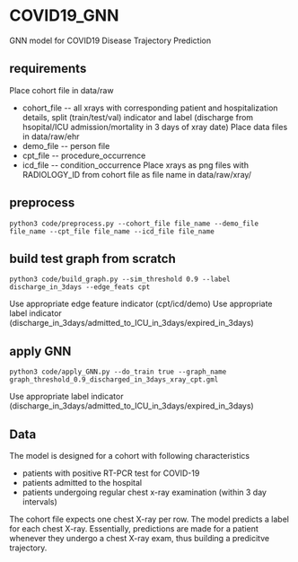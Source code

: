 # COVID19_GNN
 GNN model for COVID19 Disease Trajectory Prediction

## requirements

Place cohort file in data/raw
*   cohort_file -- all xrays with corresponding patient and hospitalization details, split (train/test/val) indicator and label (discharge from hsopital/ICU admission/mortality in 3 days of xray date)
Place data files in data/raw/ehr
*   demo_file -- person file
*   cpt_file   -- procedure_occurrence
*   icd_file -- condition_occurrence
Place xrays as png files with RADIOLOGY_ID from cohort file as file name in data/raw/xray/


## preprocess
```
python3 code/preprocess.py --cohort_file file_name --demo_file file_name --cpt_file file_name --icd_file file_name
```
## build test graph from scratch

```
python3 code/build_graph.py --sim_threshold 0.9 --label discharge_in_3days --edge_feats cpt
```
Use appropriate edge feature indicator (cpt/icd/demo)
Use appropriate label indicator (discharge_in_3days/admitted_to_ICU_in_3days/expired_in_3days)

## apply GNN
```
python3 code/apply_GNN.py --do_train true --graph_name graph_threshold_0.9_discharged_in_3days_xray_cpt.gml
```
Use appropriate label indicator (discharge_in_3days/admitted_to_ICU_in_3days/expired_in_3days)


## Data
The model is designed for a cohort with following characteristics

- patients with positive RT-PCR test for COVID-19
- patients admitted to the hospital
- patients undergoing regular chest x-ray examination (within 3 day intervals) 

The cohort file expects one chest X-ray per row. The model predicts a label for each chest X-ray. Essentially, predictions are made for a patient whenever they undergo a chest X-ray exam, thus building a predicitve trajectory.